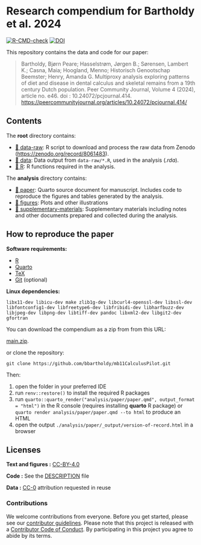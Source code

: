 
<!-- README.md is generated from README.Rmd. Please edit that file -->

# Research compendium for Bartholdy et al. 2024

[![R-CMD-check](https://github.com/bbartholdy/mb11CalculusPilot/actions/workflows/R-CMD-check.yaml/badge.svg)](https://github.com/bbartholdy/mb11CalculusPilot/actions/workflows/R-CMD-check.yaml)
[![DOI](https://zenodo.org/badge/DOI/10.5281/zenodo.7649825.svg)](https://zenodo.org/badge/DOI/10.5281/zenodo.7649825)

This repository contains the data and code for our paper:

> Bartholdy, Bjørn Peare; Hasselstrøm, Jørgen B.; Sørensen, Lambert K.;
> Casna, Maia; Hoogland, Menno; Historisch Genootschap Beemster; Henry,
> Amanda G. Multiproxy analysis exploring patterns of diet and disease
> in dental calculus and skeletal remains from a 19th century Dutch
> population. Peer Community Journal, Volume 4 (2024), article no. e46.
> doi : 10.24072/pcjournal.414.
> <https://peercommunityjournal.org/articles/10.24072/pcjournal.414/>

## Contents

The **root** directory contains:

- [:file_folder: data-raw](/data-raw/): R script to download and process
  the raw data from Zenodo (<https://zenodo.org/record/8061483>).
- [:file_folder: data](/data/): Data output from `data-raw/*.R`, used in
  the analysis (*.rda*).
- [:file_folder: R](/R/): R functions required in the analysis.

The **analysis** directory contains:

- [:file_folder: paper](/analysis/paper): Quarto source document for
  manuscript. Includes code to reproduce the figures and tables
  generated by the analysis.
- [:file_folder: figures](/analysis/figures): Plots and other
  illustrations
- [:file_folder:
  supplementary-materials](/analysis/supplementary-materials):
  Supplementary materials including notes and other documents prepared
  and collected during the analysis.

## How to reproduce the paper

**Software requirements:**

- [R](https://cran.r-project.org/)
- [Quarto](https://quarto.org/)
- [TeX](https://www.latex-project.org/get/)
- [Git](https://git-scm.com/downloads) (optional)

**Linux dependencies:**

`libx11-dev libicu-dev make zlib1g-dev libcurl4-openssl-dev libssl-dev libfontconfig1-dev libfreetype6-dev libfribidi-dev libharfbuzz-dev libjpeg-dev libpng-dev libtiff-dev pandoc libxml2-dev libgit2-dev gfortran`

You can download the compendium as a zip from from this URL:

[main.zip](https://github.com/bbartholdy/mb11CalculusPilot/archive/refs/heads/main.zip).

or clone the repository:

`git clone https://github.com/bbartholdy/mb11CalculusPilot.git`

Then:

1.  open the folder in your preferred IDE
2.  run `renv::restore()` to install the required R packages
3.  run
    `quarto::quarto_render("analysis/paper/paper.qmd", output_format = "html")`
    in the R console (requires installing **quarto** R package) or
    `quarto render analysis/paper/paper.qmd --to html` to produce an
    HTML
4.  open the output `./analysis/paper/_output/version-of-record.html` in
    a browser

## Licenses

**Text and figures :**
[CC-BY-4.0](http://creativecommons.org/licenses/by/4.0/)

**Code :** See the [DESCRIPTION](DESCRIPTION) file

**Data :** [CC-0](http://creativecommons.org/publicdomain/zero/1.0/)
attribution requested in reuse

### Contributions

We welcome contributions from everyone. Before you get started, please
see our [contributor guidelines](CONTRIBUTING.md). Please note that this
project is released with a [Contributor Code of Conduct](CONDUCT.md). By
participating in this project you agree to abide by its terms.
